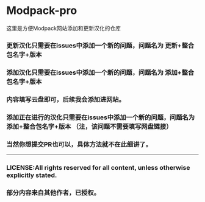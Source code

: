 # Modpack-pro
这里是方便Modpack网站添加和更新汉化的仓库


### 更新汉化只需要在issues中添加一个新的问题，问题名为 更新+整合包名字+版本 
### 添加汉化只需要在issues中添加一个新的问题，问题名为 添加+整合包名字+版本
### 内容填写云盘即可，后续我会添加进网站。

### 添加正在进行的汉化只需要在issues中添加一个新的问题，问题名为 添加+整合包名字+版本 （注，该问题不需要填写网盘链接）

### 当然你想提交PR也可以，具体方法就不在此细讲了。


-----------------------------------------------------------------------------------
### LICENSE:All rights reserved for all content, unless otherwise explicitly stated.
### 部分内容来自其他作者，已授权。

